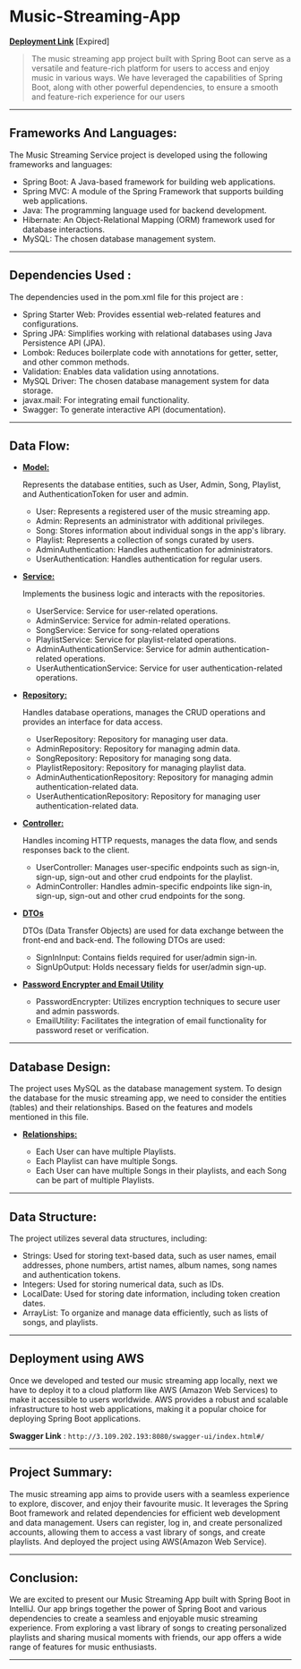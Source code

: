 # Music-Streaming-App
**[Deployment Link](http://3.109.202.193:8080/swagger-ui/index.html#/ "Swagger Link")**  [Expired]
> The music streaming app project built with Spring Boot can serve as a versatile and feature-rich platform for users to access and enjoy music in various ways. We have leveraged the capabilities of Spring Boot, along with other powerful dependencies, to ensure a smooth and feature-rich experience for our users
---
## Frameworks And Languages:
The Music Streaming Service project is developed using the following frameworks and languages:

* Spring Boot: A Java-based framework for building web applications.
* Spring MVC: A module of the Spring Framework that supports building web applications.
* Java: The programming language used for backend development.
* Hibernate: An Object-Relational Mapping (ORM) framework used for database interactions.
* MySQL: The chosen database management system.
---

## Dependencies Used :
The dependencies used in the pom.xml file for this project are :

* Spring Starter Web: Provides essential web-related features and configurations.
* Spring JPA: Simplifies working with relational databases using Java Persistence API (JPA).
* Lombok: Reduces boilerplate code with annotations for getter, setter, and other common methods.
* Validation: Enables data validation using annotations.
* MySQL Driver: The chosen database management system for data storage.
* javax.mail: For integrating email functionality.
* Swagger: To generate interactive API (documentation).
---
## Data Flow:
  * **<ins>Model:</ins>**
    
      Represents the database entities, such as User, Admin, Song, Playlist, and AuthenticationToken for user and admin.

    * User: Represents a registered user of the music streaming app.
    * Admin: Represents an administrator with additional privileges.
    * Song: Stores information about individual songs in the app's library.
    * Playlist: Represents a collection of songs curated by users.
    * AdminAuthentication: Handles authentication for administrators.
    * UserAuthentication: Handles authentication for regular users.
      
  * **<ins>Service:</ins>**
    
      Implements the business logic and interacts with the repositories.
    
    * UserService: Service for user-related operations.
    * AdminService: Service for admin-related operations.
    * SongService: Service for song-related operations
    * PlaylistService: Service for playlist-related operations.
    * AdminAuthenticationService: Service for admin authentication-related operations.
    * UserAuthenticationService: Service for user authentication-related operations.

  * **<ins>Repository:</ins>**
    
       Handles database operations,  manages the CRUD operations and provides an interface for data access.
    
    * UserRepository: Repository for managing user data.
    * AdminRepository: Repository for managing admin data.
    * SongRepository: Repository for managing song data.
    * PlaylistRepository: Repository for managing playlist data.
    * AdminAuthenticationRepository: Repository for managing admin authentication-related data.
    * UserAuthenticationRepository: Repository for managing user authentication-related data.

  * **<ins>Controller:</ins>**

       Handles incoming HTTP requests, manages the data flow, and sends responses back to the client.

     * UserController: Manages user-specific endpoints such as sign-in, sign-up, sign-out and other crud endpoints for the playlist.
     * AdminController: Handles admin-specific endpoints like sign-in, sign-up, sign-out and other crud endpoints for the song.

   * **<ins>DTOs</ins>**

       DTOs (Data Transfer Objects) are used for data exchange between the front-end and back-end. The following DTOs are used:

     * SignInInput: Contains fields required for user/admin sign-in.
     * SignUpOutput: Holds necessary fields for user/admin sign-up.
       
   * **<ins>Password Encrypter and Email Utility</ins>**
     
     * PasswordEncrypter: Utilizes encryption techniques to secure user and admin passwords.
     * EmailUtility: Facilitates the integration of email functionality for password reset or verification.
---
## Database Design:

The project uses MySQL as the database management system. To design the database for the music streaming app, we need to consider the entities (tables) and their relationships. Based on the features and models mentioned in this file.
    
   * **<ins>Relationships:</ins>**

     * Each User can have multiple Playlists.
     * Each Playlist can have multiple Songs.
     * Each User can have multiple Songs in their playlists, and each Song can be part of multiple Playlists.
---
## Data Structure:

The project utilizes several data structures, including:

* Strings: Used for storing text-based data, such as user names, email addresses, phone numbers, artist names, album names, song names and authentication tokens.
* Integers: Used for storing numerical data, such as IDs.
* LocalDate: Used for storing date information, including token creation dates.
* ArrayList: To organize and manage data efficiently, such as lists of songs, and playlists.
---
## Deployment using AWS

Once we developed and tested our music streaming app locally, next we have to deploy it to a cloud platform like AWS (Amazon Web Services) to make it accessible to users worldwide. AWS provides a robust and scalable infrastructure to host web applications, making it a popular choice for deploying Spring Boot applications.

**Swagger Link** : `http://3.109.202.193:8080/swagger-ui/index.html#/`

---
## Project Summary:

The music streaming app aims to provide users with a seamless experience to explore, discover, and enjoy their favourite music. It leverages the Spring Boot framework and related dependencies for efficient web development and data management. Users can register, log in, and create personalized accounts, allowing them to access a vast library of songs, and create playlists. And deployed the project using AWS(Amazon Web Service). 

---
## Conclusion:

We are excited to present our Music Streaming App built with Spring Boot in IntelliJ. Our app brings together the power of Spring Boot and various dependencies to create a seamless and enjoyable music streaming experience. From exploring a vast library of songs to creating personalized playlists and sharing musical moments with friends, our app offers a wide range of features for music enthusiasts.

---


    
